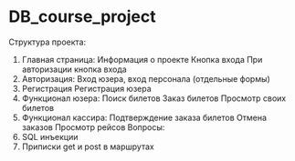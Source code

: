 # DB_course_project
Структура проекта:
1. Главная страница: 
Информация о проекте 
Кнопка входа
При авторизации кнопка входа
2. Авторизация:
Вход юзера, вход персонала (отдельные формы)
3. Регистрация
Регистрация юзера
4. Функционал юзера:
Поиск билетов
Заказ билетов
Просмотр своих билетов
5. Функционал кассира:
Подтверждение заказа билетов
Отмена заказов
Просмотр рейсов
Вопросы:
1. SQL инъекции
2. Приписки get и post в маршрутах
